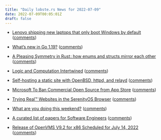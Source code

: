 ```yaml
---
title: "Daily lobste.rs News for 2022-07-09"
date: 2022-07-09T00:05:01Z
draft: false
---
```






- [Lenovo shipping new laptops that only boot Windows by default](https://mjg59.dreamwidth.org/59931.html)
  ([comments](https://lobste.rs/s/6ievva/lenovo_shipping_new_laptops_only_boot))



- [What’s new in Go 1.19?](https://blog.carlmjohnson.net/post/2022/golang-119-new-features/)
  ([comments](https://lobste.rs/s/hlrgc0/what_s_new_go_1_19))



- [A Pleasing Symmetry in Rust : how enums and structs mirror each other](https://v5.chriskrycho.com/journal/pleasing-symmetry-in-rust/)
  ([comments](https://lobste.rs/s/910rhi/pleasing_symmetry_rust_how_enums_structs))



- [Logic and Computation Intertwined](https://cs.uwaterloo.ca/~plragde/flane/LACI/)
  ([comments](https://lobste.rs/s/17utvz/logic_computation_intertwined))



- [Self-hosting a static site with OpenBSD, httpd, and relayd](https://citizen428.net/blog/self-hosting-static-site-openbsd-httpd-relayd/)
  ([comments](https://lobste.rs/s/96vrr5/self_hosting_static_site_with_openbsd))



- [Microsoft To Ban Commercial Open Source from App Store](https://sfconservancy.org/blog/2022/jul/07/microsoft-bans-commerical-open-source-in-app-store/)
  ([comments](https://lobste.rs/s/d71m5m/microsoft_ban_commercial_open_source))



- [Trying Real™ Websites in the SerenityOS Browser](https://linus.dev/posts/trying-real-websites-in-the-serenityos-browser/)
  ([comments](https://lobste.rs/s/2to1jo/trying_real_websites_serenityos_browser))



- [What are you doing this weekend?]()
  ([comments](https://lobste.rs/s/1thc0y/what_are_you_doing_this_weekend))



- [A curated list of papers for Software Engineers](https://github.com/facundoolano/software-papers/)
  ([comments](https://lobste.rs/s/rssbig/curated_list_papers_for_software))



- [Release of OpenVMS V9.2 for x86 Scheduled for July 14, 2022](https://vmssoftware.com/about/news/2022-07-08-state-of-the-92-release-ready/)
  ([comments](https://lobste.rs/s/pwgwyz/release_openvms_v9_2_for_x86_scheduled_for))


